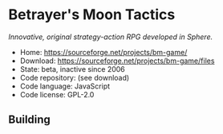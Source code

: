 # Betrayer's Moon Tactics

_Innovative, original strategy-action RPG developed in Sphere._

- Home: https://sourceforge.net/projects/bm-game/
- Download: https://sourceforge.net/projects/bm-game/files
- State: beta, inactive since 2006
- Code repository: (see download)
- Code language: JavaScript
- Code license: GPL-2.0

## Building

